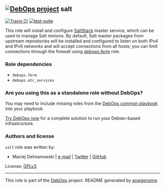 ## [![DebOps project](http://debops.org/images/debops-small.png)](http://debops.org) salt

[![Travis CI](http://img.shields.io/travis/debops/ansible-salt.svg?style=flat)](http://travis-ci.org/debops/ansible-salt) [![test-suite](http://img.shields.io/badge/test--suite-ansible--salt-blue.svg?style=flat)](https://github.com/debops/test-suite/tree/master/ansible-salt/) 

This role will install and configure [SaltStack](http://www.saltstack.com/)
master service, which can be used to manage Salt minions. By default, Salt
master packages from upstream repositories will be installed and configured
to listen on both IPv4 and IPv6 networks and will accept connections from
all hosts; you can limit connections through the firewall using
[debops.ferm](https://github.com/debops/ansible-ferm/) role.


### Role dependencies

- `debops.ferm`
- `debops.etc_services`

### Are you using this as a standalone role without DebOps?

You may need to include missing roles from the [DebOps common
playbook](https://github.com/debops/debops-playbooks/blob/master/playbooks/common.yml)
into your playbook.

[Try DebOps now](https://github.com/debops/debops) for a complete solution to run your Debian-based infrastructure.





### Authors and license

`salt` role was written by:
- Maciej Delmanowski | [e-mail](mailto:drybjed@gmail.com) | [Twitter](https://twitter.com/drybjed) | [GitHub](https://github.com/drybjed)

License: [GPLv3](https://tldrlegal.com/license/gnu-general-public-license-v3-%28gpl-3%29)

***

This role is part of the [DebOps](http://debops.org/) project. README generated by [ansigenome](https://github.com/nickjj/ansigenome/).
